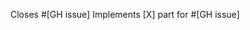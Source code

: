 <!--- Related item(s) from the GitHub Issue tracker, closing the completed items via this PR -->
Closes #[GH issue]
Implements [X] part for #[GH issue]

<!--- Summary of changes inluding design decisions -->

